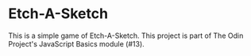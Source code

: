 # Etch-A-Sketch

This is a simple game of Etch-A-Sketch.
This project is part of The Odin Project's JavaScript Basics module (#13).